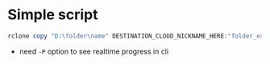 # Simple script
```powershell
rclone copy "D:\folder\name" DESTINATION_CLOUD_NICKNAME_HERE:"folder_example" -P
```
* need `-P` option to see realtime progress in cli